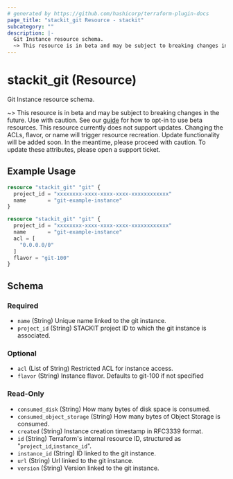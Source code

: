```yaml
---
# generated by https://github.com/hashicorp/terraform-plugin-docs
page_title: "stackit_git Resource - stackit"
subcategory: ""
description: |-
  Git Instance resource schema.
  ~> This resource is in beta and may be subject to breaking changes in the future. Use with caution. See our guide https://registry.terraform.io/providers/stackitcloud/stackit/latest/docs/guides/opting_into_beta_resources for how to opt-in to use beta resources. This resource currently does not support updates. Changing the ACLs, flavor, or name will trigger resource recreation. Update functionality will be added soon. In the meantime, please proceed with caution. To update these attributes, please open a support ticket.
---
```


# stackit_git (Resource)

Git Instance resource schema.

~> This resource is in beta and may be subject to breaking changes in the future. Use with caution. See our [guide](https://registry.terraform.io/providers/stackitcloud/stackit/latest/docs/guides/opting_into_beta_resources) for how to opt-in to use beta resources. This resource currently does not support updates. Changing the ACLs, flavor, or name will trigger resource recreation. Update functionality will be added soon. In the meantime, please proceed with caution. To update these attributes, please open a support ticket.

## Example Usage

```terraform
resource "stackit_git" "git" {
  project_id = "xxxxxxxx-xxxx-xxxx-xxxx-xxxxxxxxxxxx"
  name       = "git-example-instance"
}

resource "stackit_git" "git" {
  project_id = "xxxxxxxx-xxxx-xxxx-xxxx-xxxxxxxxxxxx"
  name       = "git-example-instance"
  acl = [
    "0.0.0.0/0"
  ]
  flavor = "git-100"
}
```

<!-- schema generated by tfplugindocs -->
## Schema

### Required

- `name` (String) Unique name linked to the git instance.
- `project_id` (String) STACKIT project ID to which the git instance is associated.

### Optional

- `acl` (List of String) Restricted ACL for instance access.
- `flavor` (String) Instance flavor. Defaults to git-100 if not specified

### Read-Only

- `consumed_disk` (String) How many bytes of disk space is consumed.
- `consumed_object_storage` (String) How many bytes of Object Storage is consumed.
- `created` (String) Instance creation timestamp in RFC3339 format.
- `id` (String) Terraform's internal resource ID, structured as "`project_id`,`instance_id`".
- `instance_id` (String) ID linked to the git instance.
- `url` (String) Url linked to the git instance.
- `version` (String) Version linked to the git instance.
